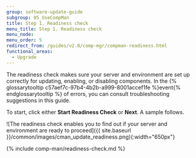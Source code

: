 ```yaml
---
group: software-update-guide
subgroup: 05_UseCompMan
title: Step 1. Readiness check
menu_title: Step 1. Readiness check
menu_node:
menu_order: 5
redirect_from: /guides/v2.0/comp-mgr/compman-readiness.html
functional_areas:
  - Upgrade
---
```


The readiness check makes sure your server and environment are set up correctly for updating, enabling, or disabling components. In the {% glossarytooltip c57aef7c-97b4-4b2b-a999-8001accef1fe %}event{% endglossarytooltip %} of errors, you can consult troubleshooting suggestions in this guide.

To start, click either **Start Readiness Check** or **Next**. A sample follows.

![The readiness check enables you to find out if your server and environment are ready to proceed]({{ site.baseurl }}/common/images/cman_update_readiness.png){:width="650px"}

{% include comp-man/readiness-check.md %}